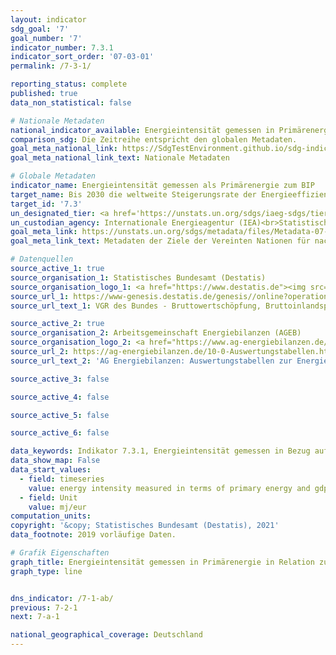 ```yaml
---
layout: indicator
sdg_goal: '7'
goal_number: '7'
indicator_number: 7.3.1
indicator_sort_order: '07-03-01'
permalink: /7-3-1/

reporting_status: complete
published: true
data_non_statistical: false

# Nationale Metadaten
national_indicator_available: Energieintensität gemessen in Primärenergie in Relation zum BIP
comparison_sdg: Die Zeitreihe entspricht den globalen Metadaten.
goal_meta_national_link: https://SdgTestEnvironment.github.io/sdg-indicators/public/MetaDe/7.3.1.pdf
goal_meta_national_link_text: Nationale Metadaten

# Globale Metadaten
indicator_name: Energieintensität gemessen als Primärenergie zum BIP
target_name: Bis 2030 die weltweite Steigerungsrate der Energieeffizienz verdoppeln
target_id: '7.3'
un_designated_tier: <a href='https://unstats.un.org/sdgs/iaeg-sdgs/tier-classification/' title='Klicken Sie hier um weitere Informationen zur UN-Tier-Klassifikation zu erhalten.'>Tier I</a>
un_custodian_agency: Internationale Energieagentur (IEA)<br>Statistische Division der Vereinten Nationen (UNSD)
goal_meta_link: https://unstats.un.org/sdgs/metadata/files/Metadata-07-03-01.pdf
goal_meta_link_text: Metadaten der Ziele der Vereinten Nationen für nachhaltige Entwicklung

# Datenquellen
source_active_1: true
source_organisation_1: Statistisches Bundesamt (Destatis)
source_organisation_logo_1: <a href="https://www.destatis.de"><img src="https://g205sdgs.github.io/sdg-indicators/public/OrgImgDe/destatis.png" alt="Logo destatis" style="height:60px; width:148px"/></a>
source_url_1: https://www-genesis.destatis.de/genesis//online?operation=table&code=81000-0001&bypass=true&language=de
source_url_text_1: VGR des Bundes - Bruttowertschöpfung, Bruttoinlandsprodukt (nominal/preisbereinigt) – GENESIS online 81000-0001

source_active_2: true
source_organisation_2: Arbeitsgemeinschaft Energiebilanzen (AGEB)
source_organisation_logo_2: <a href="https://www.ag-energiebilanzen.de/"><img src="https://g205sdgs.github.io/sdg-indicators/public/OrgImgDe/ageb.png" alt="Logo ageb" style="height:60px; width:148px"/></a>
source_url_2: https://ag-energiebilanzen.de/10-0-Auswertungstabellen.html
source_url_text_2: 'AG Energiebilanzen: Auswertungstabellen zur Energiebilanz'

source_active_3: false

source_active_4: false

source_active_5: false

source_active_6: false

data_keywords: Indikator 7.3.1, Energieintensität gemessen in Bezug auf Primärenergie und BIP, Internationale Energieagentur (IEA), Statistischen Division der UN (UNSD), UN Energy
data_show_map: False
data_start_values: 
  - field: timeseries
    value: energy intensity measured in terms of primary energy and gdp
  - field: Unit
    value: mj/eur
computation_units: 
copyright: '&copy; Statistisches Bundesamt (Destatis), 2021'
data_footnote: 2019 vorläufige Daten.

# Grafik Eigenschaften
graph_title: Energieintensität gemessen in Primärenergie in Relation zum BIP
graph_type: line


dns_indicator: /7-1-ab/
previous: 7-2-1
next: 7-a-1

national_geographical_coverage: Deutschland
---
```


<span></span>